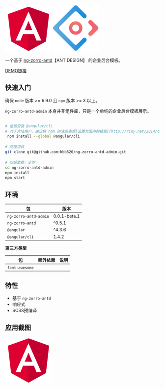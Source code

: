 [![angular](./src/assets/images/md/angular.png)](https://angular.cn/)
[![NG-ZORRO](./src/assets/images/md/ant.png)](https://ng.ant.design/#/docs/angular/introduce)


一个基于 [ng-zorro-antd](https://github.com/NG-ZORRO/ng-zorro-antd)【ANT DESIGN】 的企业后台模板。

[DEMO链接](http://www.baidu.com)

## 快速入门

确保 `node` 版本 >= 6.9.0 且 `npm` 版本 >= 3 以上。

`ng-zorro-antd-admin` 本身并非组件库，只是一个单纯的企业后台模板展示。

```bash

# 全局安装 @angular/cli
# 对于大陆用户，建议将 npm 的注册表源[设置为国内的镜像](http://riny.net/2014/cnpm/)，可以大幅提升安装速度。
 npm install --global @angular/cli

# 克隆项目 
git clone git@github.com:hbb520/ng-zorro-antd-admin.git

# 安装依赖，走你
cd ng-zorro-antd-admin
npm install
npm start

```

## 环境

| 包 | 版本 |
| ------- | ------- |
| `ng-zorro-antd-admin` | 0.0.1-beta.1 | 
| `ng-zorro-antd` | ^0.5.1 |
| `@angular` | ^4.3.6 |
| `@angular/cli` | 1.4.2 |

**第三方类型**

| 包 | 额外依赖 | 说明 |
| ------- | ------- | ------- |
| `font-awesome` |  |  |


## 特性

+ 基于 `ng-zorro-antd`
+ 响应式
+ SCSS预编译

## 应用截图

![桌面](./src/assets/images/md/angular.png)

